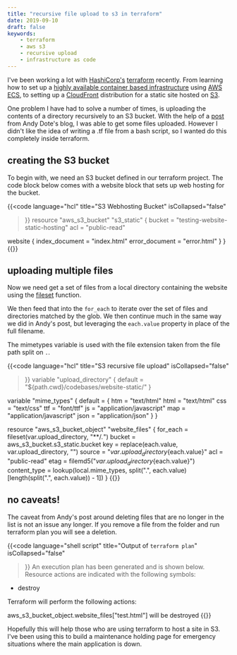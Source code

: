 ```yaml
---
title: "recursive file upload to s3 in terraform"
date: 2019-09-10
draft: false
keywords:
    - terraform
    - aws s3
    - recursive upload
    - infrastructure as code
---
```


I've been working a lot with [HashiCorp's](https://www.hashicorp.com/) 
[terraform](https://www.hashicorp.com/products/terraform) recently. From 
learning how to set up a [highly available container based infrastructure](https://learn.madetech.com/core-skills/infrastructure/)
using [AWS ECS](https://aws.amazon.com/ecs/), to setting up a 
[CloudFront](https://aws.amazon.com/cloudfront/) distribution for a static site 
hosted on [S3](https://aws.amazon.com/s3/).

One problem I have had to solve a number of times, is uploading the contents of
a directory recursively to an S3 bucket. With the help of a 
[post](https://andydote.co.uk/2017/04/23/s3-multi-file-upload-terraform/) from 
Andy Dote's blog, I was able to get some files uploaded. However I didn't like 
the idea of writing a .tf file from a bash script, so I wanted do this 
completely inside terraform.

## creating the S3 bucket
To begin with, we need an S3 bucket defined in our terraform project. The code
block below comes with a website block that sets up web hosting for the bucket.

{{<code 
    language="hcl" 
    title="S3 Webhosting Bucket"
    isCollapsed="false"
>}}
resource "aws_s3_bucket" "s3_static" {
  bucket  = "testing-website-static-hosting"
  acl     = "public-read"

  website {
    index_document = "index.html"
    error_document = "error.html"
  }
}
{{</code>}}

## uploading multiple files
Now we need get a set of files from a local directory containing the website
using the [fileset](https://www.terraform.io/docs/configuration/functions/fileset.html)
function.

We then feed that into the `for_each` to iterate over the set of files and
directories matched by the glob. We then continue much in the same way we did in
Andy's post, but leveraging the `each.value` property in place of the full
filename.

The mimetypes variable is used with the file extension taken from the file
path split on `.`.

{{<code 
    language="hcl" 
    title="S3 recursive file upload"
    isCollapsed="false"
>}}
variable "upload_directory" {
  default = "${path.cwd}/codebases/website-static/"
}

variable "mime_types" {
  default = {
    htm   = "text/html"
    html  = "text/html"
    css   = "text/css"
    ttf   = "font/ttf"
    js    = "application/javascript"
    map   = "application/javascript"
    json  = "application/json"
  }
}

resource "aws_s3_bucket_object" "website_files" {
  for_each      = fileset(var.upload_directory, "**/*.*")
  bucket        = aws_s3_bucket.s3_static.bucket
  key           = replace(each.value, var.upload_directory, "")
  source        = "${var.upload_directory}${each.value}"
  acl           = "public-read"
  etag          = filemd5("${var.upload_directory}${each.value}")
  content_type  = lookup(local.mime_types, split(".", each.value)[length(split(".", each.value)) - 1])
}
{{</code>}}

## no caveats!
The caveat from Andy's post around deleting files that are no longer in the list
is not an issue any longer. If you remove a file from the folder and run 
terraform plan  you will see a deletion.

{{<code 
    language="shell script" 
    title="Output of `terraform plan`"
    isCollapsed="false"
>}}
An execution plan has been generated and is shown below.
Resource actions are indicated with the following symbols:
  - destroy

Terraform will perform the following actions:

  aws_s3_bucket_object.website_files["test.html"] will be destroyed
{{</code>}}

Hopefully this will help those who are using terraform to host a site in S3.
I've been using this to build a maintenance holding page for emergency
situations where the main application is down.
